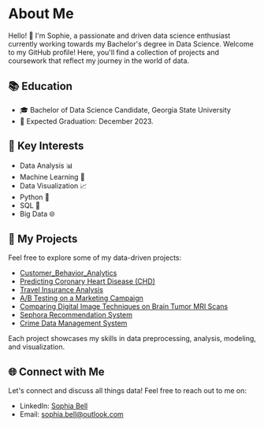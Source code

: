 # About Me

Hello! 👋 I'm Sophie, a passionate and driven data science enthusiast currently working towards my Bachelor's degree in Data Science. Welcome to my GitHub profile! Here, you'll find a collection of projects and coursework that reflect my journey in the world of data.

## 📚 Education

- 🎓 Bachelor of Data Science Candidate, Georgia State University
- 📅 Expected Graduation: December 2023.

## 🌟 Key Interests

- Data Analysis 📊
- Machine Learning 🤖
- Data Visualization 📈
- Python 🐍
- SQL 📜
- Big Data 🌐

## 📁 My Projects

Feel free to explore some of my data-driven projects:

- [Customer_Behavior_Analytics](https://github.com/Sophie-Bell/Customer_Behavior_Analytics/tree/main)
- [Predicting Coronary Heart Disease (CHD)](https://github.com/Sophie-Bell/Predicting-CHD/tree/main)
- [Travel Insurance Analysis](https://github.com/Sophie-Bell/Travel_Insurance_Analysis/tree/main)
- [A/B Testing on a Marketing Campaign](https://github.com/Sophie-Bell/AB-Testing-on-Marketing-Campaign)
- [Comparing Digital Image Techniques on Brain Tumor MRI Scans](https://github.com/Sophie-Bell/Restaurant-Recommendation-)
- [Sephora Recommendation System](https://github.com/Sophie-Bell/Sentiment-Analysis-on-Sephora-Reviews)
- [Crime Data Management System](https://github.com/sophie210286/DBMS_Project)

Each project showcases my skills in data preprocessing, analysis, modeling, and visualization.

## 🌐 Connect with Me 

Let's connect and discuss all things data! Feel free to reach out to me on:

- LinkedIn: [Sophia Bell](https://www.linkedin.com/in/sophie-bell52/)
- Email: sophia.bell@outlook.com
